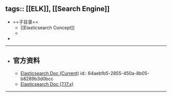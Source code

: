 tags:: [[ELK]], [[Search Engine]] 
---

- ==子目录==
	- [[Elasticsearch Concept]]
	-
-
- ---
- ## 官方资料
	- [Elasticsearch Doc (Current)](https://www.elastic.co/guide/en/elasticsearch/reference/current/elasticsearch-intro.html#elasticsearch-intro)
	  id:: 64aebfb5-2855-450a-8b05-b8289b3d0bcc
	- [Elasticsearch Doc (7.17.x)](https://www.elastic.co/guide/en/elasticsearch/reference/7.17/elasticsearch-intro.html#elasticsearch-intro)
- ---